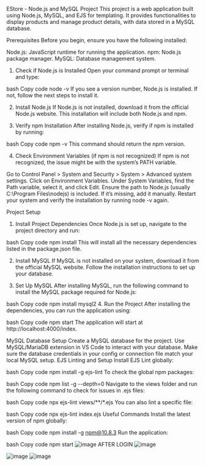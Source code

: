 EStore - Node.js and MySQL Project
This project is a web application built using Node.js, MySQL, and EJS for templating. It provides functionalities to display products and manage product details, with data stored in a MySQL database.

Prerequisites
Before you begin, ensure you have the following installed:

Node.js: JavaScript runtime for running the application.
npm: Node.js package manager.
MySQL: Database management system.
1. Check if Node.js is Installed
Open your command prompt or terminal and type:

bash
Copy code
node -v
If you see a version number, Node.js is installed. If not, follow the next steps to install it.

2. Install Node.js
If Node.js is not installed, download it from the official Node.js website. This installation will include both Node.js and npm.

3. Verify npm Installation
After installing Node.js, verify if npm is installed by running:

bash
Copy code
npm -v
This command should return the npm version.

4. Check Environment Variables (if npm is not recognized)
If npm is not recognized, the issue might be with the system’s PATH variable.

Go to Control Panel > System and Security > System > Advanced system settings.
Click on Environment Variables.
Under System Variables, find the Path variable, select it, and click Edit.
Ensure the path to Node.js (usually C:\Program Files\nodejs\) is included. If it’s missing, add it manually.
Restart your system and verify the installation by running node -v again.

Project Setup
1. Install Project Dependencies
Once Node.js is set up, navigate to the project directory and run:

bash
Copy code
npm install
This will install all the necessary dependencies listed in the package.json file.

2. Install MySQL
If MySQL is not installed on your system, download it from the official MySQL website. Follow the installation instructions to set up your database.

3. Set Up MySQL
After installing MySQL, run the following command to install the MySQL package required for Node.js:

bash
Copy code
npm install mysql2
4. Run the Project
After installing the dependencies, you can run the application using:

bash
Copy code
npm start
The application will start at http://localhost:4000/index.

MySQL Database Setup
Create a MySQL database for the project.
Use MySQL/MariaDB extension in VS Code to interact with your database.
Make sure the database credentials in your config or connection file match your local MySQL setup.
EJS Linting and Setup
Install EJS Lint globally:

bash
Copy code
npm install -g ejs-lint
To check the global npm packages:

bash
Copy code
npm list -g --depth=0
Navigate to the views folder and run the following command to check for issues in .ejs files:

bash
Copy code
npx ejs-lint views/**/*.ejs
You can also lint a specific file:

bash
Copy code
npx ejs-lint index.ejs
Useful Commands
Install the latest version of npm globally:

bash
Copy code
npm install -g npm@10.8.3
Run the application:

bash
Copy code
npm start
![image](https://github.com/user-attachments/assets/b1ba4c68-f410-46f3-88ec-67a91e053753)
AFTER LOGIN
![image](https://github.com/user-attachments/assets/e037631e-a348-480f-b043-3296508eac63)

![image](https://github.com/user-attachments/assets/7b2aabff-45f3-403d-bf83-26b0781e1a19)
![image](https://github.com/user-attachments/assets/59621dbf-4133-42af-9d0a-54233bd1fbbe)

